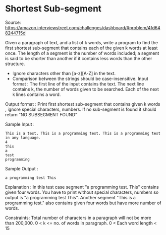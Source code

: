 # Shortest Sub-segment

Source: https://amazon.interviewstreet.com/challenges/dashboard/#problem/4fd648244715d

Given a paragraph of text, and a list of k words, write a program to find the first shortest sub-segment that contains each of the given k words at least once. The length of a segment is the number of words included; a segment is said to be shorter than another if it contains less words than the other structure. 
* Ignore characters other than [a-z][A-Z] in the text. 
* Comparison between the strings should be case-insensitive.
Input format :
The first line of the input contains the text. 
The next line contains k, the number of  words given to be searched.
Each of the next k lines contains a word.

Output format :
Print first shortest sub-segment that contains given k words , ignore special characters, numbers. 
If no sub-segment is found it should return “NO SUBSEGMENT FOUND”

Sample Input :
```
This is a test. This is a programming test. This is a programming test in any language.
4
this
a
test
programming
```
Sample Output :
```
a programming test This
```
Explanation :
In this test case segment "a programming test. This" contains given four words. You have to print without special characters, numbers so output is "a programming test This".  Another segment "This is a programming test." also contains given  four words but have more number of words. 

Constraints: 
Total number of characters in a paragraph will not be more than 200,000.
0 < k <= no. of words in paragraph.
0 < Each word length < 15

